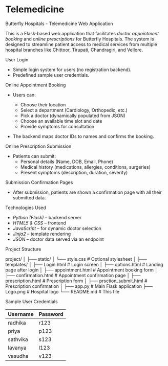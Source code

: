 # Telemedicine
Butterfly Hospitals - Telemedicine Web Application

This is a Flask-based web application that facilitates *doctor appointment booking* and *online prescriptions* for Butterfly Hospitals. The system is designed to streamline patient access to medical services from multiple hospital branches like Chittoor, Tirupati, Chandragiri, and Vellore.

 User Login
- Simple login system for users (no registration backend).
- Predefined sample user credentials.

 Online Appointment Booking
- Users can:
  - Choose their location
  - Select a department (Cardiology, Orthopedic, etc.)
  - Pick a doctor (dynamically populated from JSON)
  - Choose an available time slot and date
  - Provide symptoms for consultation

- The backend maps doctor IDs to names and confirms the booking.

Online Prescription Submission
- Patients can submit:
  - Personal details (Name, DOB, Email, Phone)
  - Medical history (medications, allergies, conditions, surgeries)
  - Present symptoms (description, duration, severity)

 Submission Confirmation Pages
- After submission, patients are shown a confirmation page with all their submitted data.

 Technologies Used

- *Python (Flask)* – backend server
- *HTML5 & CSS* – frontend
- *JavaScript* – for dynamic doctor selection
- *Jinja2* – template rendering
- *JSON* – doctor data served via an endpoint

 Project Structure

project/ │ ├── static/ │   └── style.css                # Optional stylesheet │ ├── templates/ │   ├── Login.html              # Login screen │   ├── options.html            # Landing page after login │   ├── appointment.html        # Appointment booking form │   ├── confirmation.html       # Appointment confirmation page │   ├── prescription.html       # Prescription form │   ├── prsction_submit.html    # Prescription confirmation │ ├── app.py                      # Main Flask application ├── Logo.png                    # Hospital logo └── README.md                   # This file


 Sample User Credentials

| Username   | Password |
|------------|----------|
| radhika    | r123     |
| priya      | p123     |
| sathvika   | s123     |
| lavanya    | l123     |
| vasudha    | v123     |

